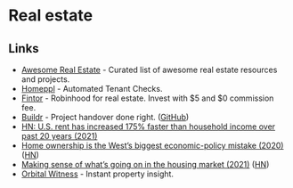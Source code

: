 # Real estate

## Links

- [Awesome Real Estate](https://github.com/etewiah/awesome-real-estate) - Curated list of awesome real estate resources and projects.
- [Homeppl](https://www.homeppl.com/) - Automated Tenant Checks.
- [Fintor](https://www.fintor.co/) - Robinhood for real estate. Invest with $5 and $0 commission fee.
- [Buildr](https://buildrtech.com/) - Project handover done right. ([GitHub](https://github.com/buildrtech))
- [HN: U.S. rent has increased 175% faster than household income over past 20 years (2021)](https://news.ycombinator.com/item?id=26594870)
- [Home ownership is the West’s biggest economic-policy mistake (2020)](https://www.economist.com/leaders/2020/01/16/home-ownership-is-the-wests-biggest-economic-policy-mistake) ([HN](https://news.ycombinator.com/item?id=26871164))
- [Making sense of what’s going on in the housing market (2021)](https://cobylefko.medium.com/no-were-not-in-a-bubble-f6bc44b960dd) ([HN](https://news.ycombinator.com/item?id=26890236))
- [Orbital Witness](https://www.orbitalwitness.com/) - Instant property insight.

